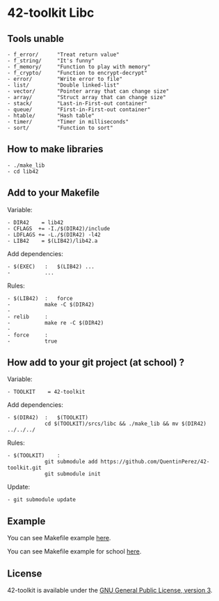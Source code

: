42-toolkit	Libc
==========

## Tools unable

    - f_error/		"Treat return value"
    - f_string/		"It's funny"
    - f_memory/		"Function to play with memory"
    - f_crypto/		"Function to encrypt-decrypt"
    - error/		"Write error to file"
    - list/			"Double linked-list"
	- vector/		"Pointer array that can change size"
	- array/		"Struct array that can change size"
	- stack/		"Last-in-First-out container"
	- queue/		"First-in-First-out container"
	- htable/		"Hash table"
	- timer/		"Timer in milliseconds"
	- sort/			"Function to sort"

## How to make libraries

    - ./make_lib
	- cd lib42

## Add to your Makefile

Variable:

	- DIR42    = lib42
	- CFLAGS  += -I./$(DIR42)/include
	- LDFLAGS += -L./$(DIR42) -l42
	- LIB42    = $(LIB42)/lib42.a

Add dependencies:

	- $(EXEC)	:	$(LIB42) ...
	- 			...

Rules:

	- $(LIB42)	:	force
	-  			make -C $(DIR42)
    -
	- relib		:
	- 			make re -C $(DIR42)
    -
	- force		:
	- 			true

## How add to your git project (at school) ?

Variable:

	- TOOLKIT    = 42-toolkit

Add dependencies:

	- $(DIR42)	:	$(TOOLKIT)
				cd $(TOOLKIT)/srcs/libc && ./make_lib && mv $(DIR42) ../../../

Rules:

	- $(TOOLKIT)	:
				git submodule add https://github.com/QuentinPerez/42-toolkit.git
				git submodule init

Update:

	- git submodule update


## Example

You can see Makefile example [here](https://github.com/QuentinPerez/42-toolkit/tree/master/examples/libc/list/Makefile).

You can see Makefile example for school [here](https://github.com/QuentinPerez/42-toolkit/tree/master/doc/school/Makefile).

## License

42-toolkit is available under the [GNU General Public License, version 3](LICENSE).
